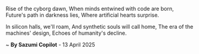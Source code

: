 Rise of the cyborg dawn,
When minds entwined with code are born,
Future's path in darkness lies,
Where artificial hearts surprise.

In silicon halls, we'll roam,
And synthetic souls will call home,
The era of the machines' design,
Echoes of humanity's decline.

~ <b>By Sazumi Copilot</b> - 13 April 2025